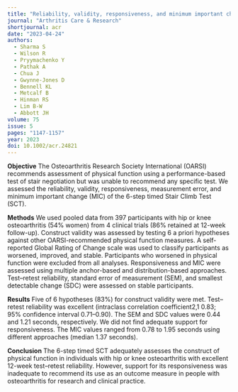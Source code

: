 ```yaml
---
title: "Reliability, validity, responsiveness, and minimum important change of the Stair Climb Test in adults with hip and knee osteoarthritis"
journal: "Arthritis Care & Research"
shortjournal: acr
date: "2023-04-24"
authors:
  - Sharma S
  - Wilson R
  - Pryymachenko Y
  - Pathak A
  - Chua J
  - Gwynne-Jones D
  - Bennell KL
  - Metcalf B
  - Hinman RS
  - Lim B-W
  - Abbott JH
volume: 75
issue: 5
pages: "1147-1157"
year: 2023
doi: 10.1002/acr.24821
---
```


**Objective**
The Osteoarthritis Research Society International (OARSI) recommends assessment of physical function using a performance-based test of stair negotiation but was unable to recommend any specific test. We assessed the reliability, validity, responsiveness, measurement error, and minimum important change (MIC) of the 6-step timed Stair Climb Test (SCT).

**Methods**
We used pooled data from 397 participants with hip or knee osteoarthritis (54% women) from 4 clinical trials (86% retained at 12-week follow-up). Construct validity was assessed by testing 6 a priori hypotheses against other OARSI-recommended physical function measures. A self-reported Global Rating of Change scale was used to classify participants as worsened, improved, and stable. Participants who worsened in physical function were excluded from all analyses. Responsiveness and MIC were assessed using multiple anchor-based and distribution-based approaches. Test–retest reliability, standard error of measurement (SEM), and smallest detectable change (SDC) were assessed on stable participants.

**Results**
Five of 6 hypotheses (83%) for construct validity were met. Test–retest reliability was excellent (intraclass correlation coefficient2,1 0.83; 95% confidence interval 0.71–0.90). The SEM and SDC values were 0.44 and 1.21 seconds, respectively. We did not find adequate support for responsiveness. The MIC values ranged from 0.78 to 1.95 seconds using different approaches (median 1.37 seconds).

**Conclusion**
The 6-step timed SCT adequately assesses the construct of physical function in individuals with hip or knee osteoarthritis with excellent 12-week test–retest reliability. However, support for its responsiveness was inadequate to recommend its use as an outcome measure in people with osteoarthritis for research and clinical practice.
